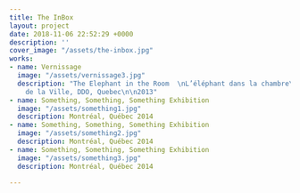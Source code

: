 ```yaml
---
title: The InBox
layout: project
date: 2018-11-06 22:52:29 +0000
description: ''
cover_image: "/assets/the-inbox.jpg"
works:
- name: Vernissage
  image: "/assets/vernissage3.jpg"
  description: "The Elephant in the Room  \nL’éléphant dans la chambre\n\nGalerie
    de la Ville, DDO, Quebec\n\n2013"
- name: Something, Something, Something Exhibition
  image: "/assets/something1.jpg"
  description: Montréal, Québec 2014
- name: Something, Something, Something Exhibition
  image: "/assets/something2.jpg"
  description: Montréal, Québec 2014
- name: Something, Something, Something Exhibition
  image: "/assets/something3.jpg"
  description: Montréal, Québec 2014

---
```

